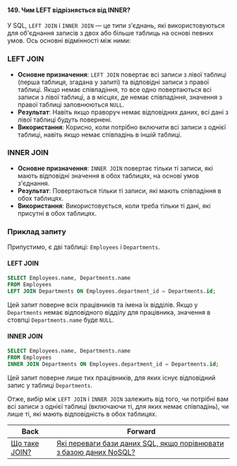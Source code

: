 #### 149. Чим LEFT відрізняється від INNER?

У SQL, `LEFT JOIN` і `INNER JOIN` — це типи з'єднань, які використовуються для об'єднання записів з двох або більше таблиць на основі певних умов. Ось основні відмінності між ними:

### LEFT JOIN

- **Основне призначення**: `LEFT JOIN` повертає всі записи з лівої таблиці (перша таблиця, згадана у запиті) та відповідні записи з правої таблиці. Якщо немає співпадіння, то все одно повертаються всі записи з лівої таблиці, а в місцях, де немає співпадіння, значення з правої таблиці заповнюються `NULL`.
- **Результат**: Навіть якщо праворуч немає відповідних даних, всі дані з лівої таблиці будуть повернені.
- **Використання**: Корисно, коли потрібно включити всі записи з однієї таблиці, навіть якщо немає співпадінь в іншій таблиці.

### INNER JOIN

- **Основне призначення**: `INNER JOIN` повертає тільки ті записи, які мають відповідні значення в обох таблицях, на основі умов з'єднання.
- **Результат**: Повертаються тільки ті записи, які мають співпадіння в обох таблицях.
- **Використання**: Використовується, коли треба тільки ті дані, які присутні в обох таблицях.

### Приклад запиту

Припустимо, є дві таблиці: `Employees` і `Departments`.

#### LEFT JOIN

```sql
SELECT Employees.name, Departments.name
FROM Employees
LEFT JOIN Departments ON Employees.department_id = Departments.id;
```

Цей запит поверне всіх працівників та імена їх відділів. Якщо у `Departments` немає відповідного відділу для працівника, значення в стовпці `Departments.name` буде `NULL`.

#### INNER JOIN

```sql
SELECT Employees.name, Departments.name
FROM Employees
INNER JOIN Departments ON Employees.department_id = Departments.id;
```

Цей запит поверне лише тих працівників, для яких існує відповідний запис у таблиці `Departments`.

Отже, вибір між `LEFT JOIN` і `INNER JOIN` залежить від того, чи потрібні вам всі записи з однієї таблиці (включаючи ті, для яких немає співпадінь), чи лише ті, які мають відповідність в обох таблицях.

| Back | Forward |
|---|---|
| [Що таке JOIN?](/ua/middle/database/what-is-a-join.md)  | [Які переваги бази даних SQL, якщо порівнювати з базою даних NoSQL?](/ua/middle/database/what-are-the-advantages-of-sql-databases-compared-to-nosql-databases.md) |